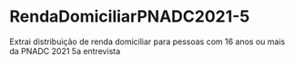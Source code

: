 # RendaDomiciliarPNADC2021-5
Extrai distribuição de renda domiciliar para pessoas com 16 anos ou mais da PNADC 2021 5a entrevista
